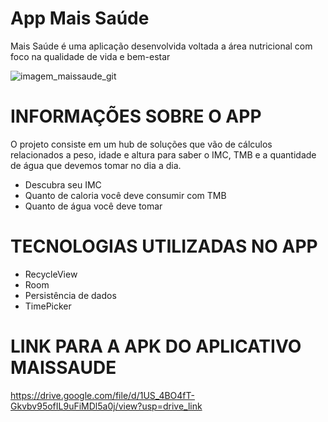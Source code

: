 # App Mais Saúde
Mais Saúde é uma aplicação desenvolvida voltada a área nutricional com foco na qualidade de vida e bem-estar

![imagem_maissaude_git](https://github.com/AlexandreLuiz21/AppMaisSaude/assets/120724940/c436d854-a8fe-41a0-83e6-d04d78b5bca0)

# INFORMAÇÕES SOBRE O APP

O projeto consiste em um hub de soluções que vão de cálculos relacionados a peso, idade e altura para saber o IMC, TMB e a quantidade de água que devemos tomar no dia a dia.
  
<ul>
    <li>Descubra seu IMC</li>
	<li>Quanto de caloria você deve consumir com TMB</li>
	<li>Quanto de água você deve tomar</li>
</ul>


# TECNOLOGIAS UTILIZADAS NO APP

<ul>
    <li>RecycleView</li>
	<li>Room</li>
	<li>Persistência de dados</li>
	<li>TimePicker</li>
</ul>

# LINK PARA A APK DO APLICATIVO MAISSAUDE
https://drive.google.com/file/d/1US_4BO4fT-Gkvbv95ofIL9uFiMDl5a0j/view?usp=drive_link


